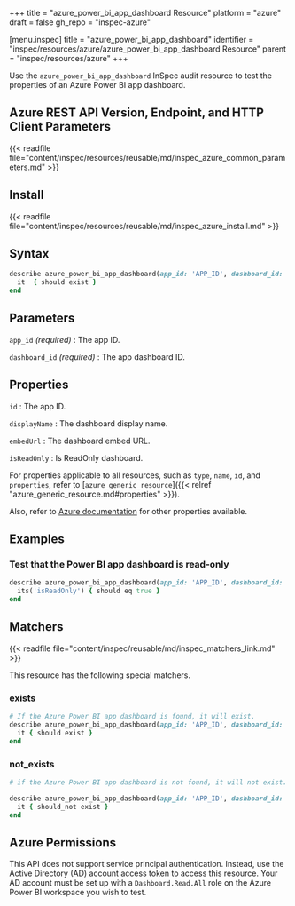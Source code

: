 +++
title = "azure_power_bi_app_dashboard Resource"
platform = "azure"
draft = false
gh_repo = "inspec-azure"

[menu.inspec]
title = "azure_power_bi_app_dashboard"
identifier = "inspec/resources/azure/azure_power_bi_app_dashboard Resource"
parent = "inspec/resources/azure"
+++

Use the `azure_power_bi_app_dashboard` InSpec audit resource to test the properties of an Azure Power BI app dashboard.

## Azure REST API Version, Endpoint, and HTTP Client Parameters

{{< readfile file="content/inspec/resources/reusable/md/inspec_azure_common_parameters.md" >}}

## Install

{{< readfile file="content/inspec/resources/reusable/md/inspec_azure_install.md" >}}

## Syntax

```ruby
describe azure_power_bi_app_dashboard(app_id: 'APP_ID', dashboard_id: 'DASHBOARD_ID') do
  it  { should exist }
end
```

## Parameters

`app_id` _(required)_
: The app ID.

`dashboard_id` _(required)_
: The app dashboard ID.

## Properties

`id`
: The app ID.

`displayName`
: The dashboard display name.

`embedUrl`
: The dashboard embed URL.

`isReadOnly`
: Is ReadOnly dashboard.

For properties applicable to all resources, such as `type`, `name`, `id`, and `properties`, refer to [`azure_generic_resource`]({{< relref "azure_generic_resource.md#properties" >}}).

Also, refer to [Azure documentation](https://docs.microsoft.com/en-us/rest/api/power-bi/apps/get-dashboard) for other properties available.

## Examples

### Test that the Power BI app dashboard is read-only

```ruby
describe azure_power_bi_app_dashboard(app_id: 'APP_ID', dashboard_id: 'DASHBOARD_ID')  do
  its('isReadOnly') { should eq true }
end
```

## Matchers

{{< readfile file="content/inspec/reusable/md/inspec_matchers_link.md" >}}

This resource has the following special matchers.

### exists

```ruby
# If the Azure Power BI app dashboard is found, it will exist.
describe azure_power_bi_app_dashboard(app_id: 'APP_ID', dashboard_id: 'DASHBOARD_ID')  do
  it { should exist }
end
```

### not_exists

```ruby
# if the Azure Power BI app dashboard is not found, it will not exist.

describe azure_power_bi_app_dashboard(app_id: 'APP_ID', dashboard_id: 'DASHBOARD_ID')  do
  it { should_not exist }
end
```

## Azure Permissions

This API does not support service principal authentication. Instead, use the Active Directory (AD) account access token to access this resource.
Your AD account must be set up with a `Dashboard.Read.All` role on the Azure Power BI workspace you wish to test.
